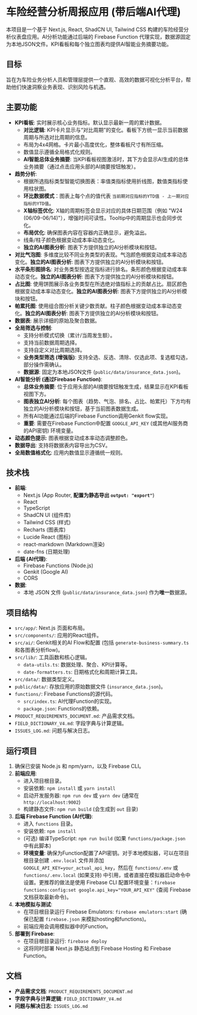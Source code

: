 
# 车险经营分析周报应用 (带后端AI代理)

本项目是一个基于 Next.js, React, ShadCN UI, Tailwind CSS 构建的车险经营分析仪表盘应用。AI分析功能通过后端的 Firebase Function 代理实现，数据源固定为本地JSON文件。KPI看板和每个独立图表均提供AI智能业务摘要功能。

## 目标

旨在为车险业务分析人员和管理层提供一个直观、高效的数据可视化分析平台，帮助他们快速洞察业务表现、识别风险与机遇。

## 主要功能

- **KPI看板**: 实时展示核心业务指标。默认显示最新一周的累计数据。
    - **对比逻辑**: KPI卡片显示与“对比周期”的变化。看板下方统一显示当前数据周期与所选对比周期的信息。
    - 布局为4x4网格。卡片最小高度优化，整体看板尺寸有所压缩。
    - 数值显示遵循全局格式化规则。
    - **AI智能总体业务摘要**: 当KPI看板视图激活时，其下方会显示AI生成的总体业务摘要（通过点击应用头部的AI摘要按钮触发）。
- **趋势分析**:
    - 根据所选指标类型智能切换图表：率值类指标使用折线图，数值类指标使用柱状图。
    - **环比数据模式**：图表上每个点的值代表 `当前期对应指标的YTD值 - 上一期对应指标的YTD值`。
    - **X轴标签优化**: X轴的周期标签会显示对应的具体日期范围（例如 "W24 (06/09-06/14)"），增强时间可读性。Tooltip中的周期显示也会同步优化。
    - **布局优化**: 确保图表内容在容器内正确显示，避免溢出。
    - 线条/柱子颜色根据变动成本率动态变化。
    - **独立的AI图表分析**: 图表下方提供独立的AI分析模块和按钮。
- **对比气泡图**: 多维度比较不同业务类型的表现。气泡颜色根据变动成本率动态变化。**独立的AI图表分析**: 图表下方提供独立的AI分析模块和按钮。
- **水平条形图排名**: 对业务类型按选定指标进行排名。条形颜色根据变动成本率动态变化。**独立的AI图表分析**: 图表下方提供独立的AI分析模块和按钮。
- **占比图**: 使用饼图展示各业务类型在所选绝对值指标上的贡献占比。扇区颜色根据变动成本率动态变化。**独立的AI图表分析**: 图表下方提供独立的AI分析模块和按钮。
- **帕累托图**: 使用组合图分析关键少数贡献。柱子颜色根据变动成本率动态变化。**独立的AI图表分析**: 图表下方提供独立的AI分析模块和按钮。
- **数据表**: 展示详细的原始及聚合数据。
- **全局筛选与控制**:
    - 支持分析模式切换（累计/当周发生额）。
    * 支持当前数据周期选择。
    * 支持自定义对比周期选择。
    * **业务类型筛选 (增强版)**: 支持全选、反选、清除、仅选此项、复选框勾选，部分操作需确认。
    * **数据源**: 固定为本地JSON文件 (`public/data/insurance_data.json`)。
- **AI智能分析 (通过Firebase Function)**:
    * **总体业务摘要**: 位于应用头部的AI摘要按钮触发生成，结果显示在KPI看板视图下方。
    * **图表独立AI分析**: 每个图表（趋势、气泡、排名、占比、帕累托）下方均有独立的AI分析模块和按钮，基于当前图表数据生成。
    * 所有AI功能通过后端的Firebase Function调用Genkit flow实现。
    * **重要**: 需要在Firebase Function中配置 `GOOGLE_API_KEY` (或其他AI服务商的API密钥) 环境变量。
- **动态颜色提示**: 图表根据变动成本率动态调整颜色。
- **数据导出**: 支持将数据表内容导出为CSV。
- **全局数值格式化**: 应用内数值显示遵循统一规则。

## 技术栈

- **前端**:
    - Next.js (App Router, **配置为静态导出 `output: "export"`**)
    - React
    - TypeScript
    - ShadCN UI (组件库)
    - Tailwind CSS (样式)
    - Recharts (图表库)
    - Lucide React (图标)
    - react-markdown (Markdown渲染)
    - date-fns (日期处理)
- **后端 (AI代理)**:
    - Firebase Functions (Node.js)
    - Genkit (Google AI)
    - CORS
- **数据**:
    - 本地 JSON 文件 (`public/data/insurance_data.json`) 作为**唯一**数据源。

## 项目结构

- `src/app/`: Next.js 页面和布局。
- `src/components/`: 应用的React组件。
- `src/ai/`: Genkit相关的AI Flow和配置 (包括 `generate-business-summary.ts` 和各图表分析flow)。
- `src/lib/`: 工具函数和核心逻辑。
    - `data-utils.ts`: 数据处理、聚合、KPI计算等。
    - `date-formatters.ts`: 日期格式化和周期计算工具。
- `src/data/`: 数据类型定义。
- `public/data/`: 存放应用的原始数据文件 (`insurance_data.json`)。
- `functions/`: Firebase Functions的源代码。
    - `src/index.ts`: AI代理Function的实现。
    - `package.json`: Functions的依赖。
- `PRODUCT_REQUIREMENTS_DOCUMENT.md`: 产品需求文档。
- `FIELD_DICTIONARY_V4.md`: 字段字典与计算逻辑。
- `ISSUES_LOG.md`: 问题与解决日志。

## 运行项目

1.  确保已安装 Node.js 和 npm/yarn，以及 Firebase CLI。
2.  **前端应用**:
    *   进入项目根目录。
    *   安装依赖: `npm install` 或 `yarn install`
    *   启动开发服务器: `npm run dev` 或 `yarn dev` (通常在 `http://localhost:9002`)
    *   构建静态文件: `npm run build` (会生成到 `out` 目录)
3.  **后端 Firebase Function (AI代理)**:
    *   进入 `functions` 目录。
    *   安装依赖: `npm install`
    *   (可选) 编译TypeScript: `npm run build` (如果 `functions/package.json` 中有此脚本)
    *   **环境变量**: 确保为Function配置了API密钥。对于本地模拟器，可以在项目根目录创建 `.env.local` 文件并添加 `GOOGLE_API_KEY=your_actual_api_key`，然后在 `functions/.env` 或 `functions/.env.local` (如果支持) 中引用，或者直接在模拟器启动命令中设置。更推荐的做法是使用 Firebase CLI 配置环境变量：`firebase functions:config:set google.api_key="YOUR_API_KEY"` (查阅 Firebase 文档获取最新命令)。
4.  **本地模拟与测试**:
    *   在项目根目录运行 Firebase Emulators: `firebase emulators:start` (确保已配置 `firebase.json` 来模拟hosting和functions)。
    *   前端应用会调用模拟器中的Function。
5.  **部署到 Firebase**:
    *   在项目根目录运行: `firebase deploy`
    *   这将同时部署 Next.js 静态站点到 Firebase Hosting 和 Firebase Function。

## 文档

- **产品需求文档**: `PRODUCT_REQUIREMENTS_DOCUMENT.md`
- **字段字典与计算逻辑**: `FIELD_DICTIONARY_V4.md`
- **问题与解决日志**: `ISSUES_LOG.md`

